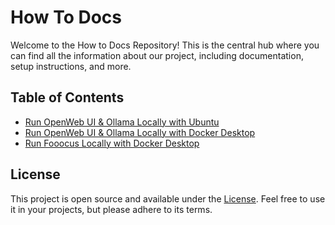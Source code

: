 # How To Docs

Welcome to the How to Docs Repository! This is the central hub where you can find all the information about our project, including documentation, setup instructions, and more.

## Table of Contents

- [Run OpenWeb UI & Ollama Locally with Ubuntu](open-webui-ollama.md)
- [Run OpenWeb UI & Ollama Locally with Docker Desktop](open-webui-ollama-docker.md)
- [Run Fooocus Locally with Docker Desktop](Fooocus.md)
  
## License

This project is open source and available under the [License](license.md). Feel free to use it in your projects, but please adhere to its terms.
